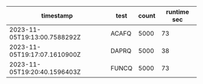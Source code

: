 | timestamp                    | test  | count | runtime sec |
| ---------------------------- | ----- | ----- | ----------- |
| 2023-11-05T19:13:00.7588292Z | ACAFQ | 5000  | 73          |
| 2023-11-05T19:17:07.1610900Z | DAPRQ | 5000  | 38          |
| 2023-11-05T19:20:40.1596403Z | FUNCQ | 5000  | 73          |

